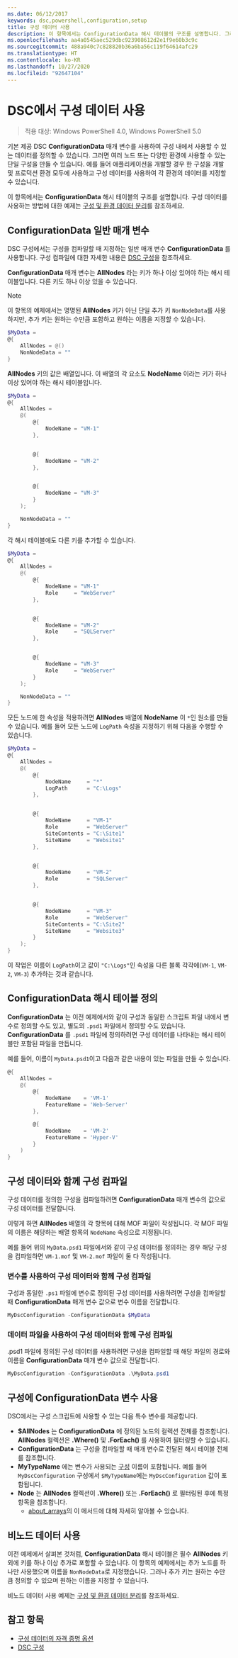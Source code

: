 ```yaml
---
ms.date: 06/12/2017
keywords: dsc,powershell,configuration,setup
title: 구성 데이터 사용
description: 이 항목에서는 ConfigurationData 해시 테이블의 구조를 설명합니다. 그러면 여러 노드 또는 다양한 환경에 사용할 수 있는 단일 구성을 만들 수 있습니다.
ms.openlocfilehash: aa4a0545aec529dbc923908612d2e1f9e60b3c9c
ms.sourcegitcommit: 488a940c7c828820b36a6ba56c119f64614afc29
ms.translationtype: HT
ms.contentlocale: ko-KR
ms.lasthandoff: 10/27/2020
ms.locfileid: "92647104"
---
```

# <a name="using-configuration-data-in-dsc"></a>DSC에서 구성 데이터 사용

> 적용 대상: Windows PowerShell 4.0, Windows PowerShell 5.0

기본 제공 DSC **ConfigurationData** 매개 변수를 사용하여 구성 내에서 사용할 수 있는 데이터를 정의할 수 있습니다. 그러면 여러 노드 또는 다양한 환경에 사용할 수 있는 단일 구성을 만들 수 있습니다. 예를 들어 애플리케이션을 개발할 경우 한 구성을 개발 및 프로덕션 환경 모두에 사용하고 구성 데이터를 사용하여 각 환경의 데이터를 지정할 수 있습니다.

이 항목에서는 **ConfigurationData** 해시 테이블의 구조를 설명합니다. 구성 데이터를 사용하는 방법에 대한 예제는 [구성 및 환경 데이터 분리](separatingEnvData.md)를 참조하세요.

## <a name="the-configurationdata-common-parameter"></a>ConfigurationData 일반 매개 변수

DSC 구성에서는 구성을 컴파일할 때 지정하는 일반 매개 변수 **ConfigurationData** 를 사용합니다. 구성 컴파일에 대한 자세한 내용은 [DSC 구성](configurations.md)을 참조하세요.

**ConfigurationData** 매개 변수는 **AllNodes** 라는 키가 하나 이상 있어야 하는 해시 테이블입니다. 다른 키도 하나 이상 있을 수 있습니다.

> [!NOTE]
> 이 항목의 예제에서는 명명된 **AllNodes** 키가 아닌 단일 추가 키 `NonNodeData`를 사용하지만, 추가 키는 원하는 수만큼 포함하고 원하는 이름을 지정할 수 있습니다.

```powershell
$MyData =
@{
    AllNodes = @()
    NonNodeData = ""
}
```

**AllNodes** 키의 값은 배열입니다. 이 배열의 각 요소도 **NodeName** 이라는 키가 하나 이상 있어야 하는 해시 테이블입니다.

```powershell
$MyData =
@{
    AllNodes =
    @(
        @{
            NodeName = "VM-1"
        },


        @{
            NodeName = "VM-2"
        },


        @{
            NodeName = "VM-3"
        }
    );

    NonNodeData = ""
}
```

각 해시 테이블에도 다른 키를 추가할 수 있습니다.

```powershell
$MyData =
@{
    AllNodes =
    @(
        @{
            NodeName = "VM-1"
            Role     = "WebServer"
        },


        @{
            NodeName = "VM-2"
            Role     = "SQLServer"
        },


        @{
            NodeName = "VM-3"
            Role     = "WebServer"
        }
    );

    NonNodeData = ""
}
```

모든 노드에 한 속성을 적용하려면 **AllNodes** 배열에 **NodeName** 이 `*`인 원소를 만들 수 있습니다. 예를 들어 모든 노드에 `LogPath` 속성을 지정하기 위해 다음을 수행할 수 있습니다.

```powershell
$MyData =
@{
    AllNodes =
    @(
        @{
            NodeName     = "*"
            LogPath      = "C:\Logs"
        },


        @{
            NodeName     = "VM-1"
            Role         = "WebServer"
            SiteContents = "C:\Site1"
            SiteName     = "Website1"
        },


        @{
            NodeName     = "VM-2"
            Role         = "SQLServer"
        },


        @{
            NodeName     = "VM-3"
            Role         = "WebServer"
            SiteContents = "C:\Site2"
            SiteName     = "Website3"
        }
    );
}
```

이 작업은 이름이 `LogPath`이고 값이 `"C:\Logs"`인 속성을 다른 블록 각각에(`VM-1`, `VM-2`, `VM-3`) 추가하는 것과 같습니다.

## <a name="defining-the-configurationdata-hashtable"></a>ConfigurationData 해시 테이블 정의

**ConfigurationData** 는 이전 예제에서와 같이 구성과 동일한 스크립트 파일 내에서 변수로 정의할 수도 있고, 별도의 `.psd1` 파일에서 정의할 수도 있습니다. **ConfigurationData** 를 `.psd1` 파일에 정의하려면 구성 데이터를 나타내는 해시 테이블만 포함된 파일을 만듭니다.

예를 들어, 이름이 `MyData.psd1`이고 다음과 같은 내용이 있는 파일을 만들 수 있습니다.

```powershell
@{
    AllNodes =
    @(
        @{
            NodeName    = 'VM-1'
            FeatureName = 'Web-Server'
        },

        @{
            NodeName    = 'VM-2'
            FeatureName = 'Hyper-V'
        }
    )
}
```

## <a name="compiling-a-configuration-with-configuration-data"></a>구성 데이터와 함께 구성 컴파일

구성 데이터를 정의한 구성을 컴파일하려면 **ConfigurationData** 매개 변수의 값으로 구성 데이터를 전달합니다.

이렇게 하면 **AllNodes** 배열의 각 항목에 대해 MOF 파일이 작성됩니다. 각 MOF 파일의 이름은 해당하는 배열 항목의 `NodeName` 속성으로 지정됩니다.

예를 들어 위의 `MyData.psd1` 파일에서와 같이 구성 데이터를 정의하는 경우 해당 구성을 컴파일하면 `VM-1.mof` 및 `VM-2.mof` 파일이 둘 다 작성됩니다.

### <a name="compiling-a-configuration-with-configuration-data-using-a-variable"></a>변수를 사용하여 구성 데이터와 함께 구성 컴파일

구성과 동일한 `.ps1` 파일에 변수로 정의된 구성 데이터를 사용하려면 구성을 컴파일할 때 **ConfigurationData** 매개 변수 값으로 변수 이름을 전달합니다.

```powershell
MyDscConfiguration -ConfigurationData $MyData
```

### <a name="compiling-a-configuration-with-configuration-data-using-a-data-file"></a>데이터 파일을 사용하여 구성 데이터와 함께 구성 컴파일

.psd1 파일에 정의된 구성 데이터를 사용하려면 구성을 컴파일할 때 해당 파일의 경로와 이름을 **ConfigurationData** 매개 변수 값으로 전달합니다.

```powershell
MyDscConfiguration -ConfigurationData .\MyData.psd1
```

## <a name="using-configurationdata-variables-in-a-configuration"></a>구성에 ConfigurationData 변수 사용

DSC에서는 구성 스크립트에 사용할 수 있는 다음 특수 변수를 제공합니다.

- **$AllNodes** 는 **ConfigurationData** 에 정의된 노드의 컬렉션 전체를 참조합니다. **AllNodes** 컬렉션은 **.Where()** 및 **.ForEach()** 를 사용하여 필터링할 수 있습니다.
- **ConfigurationData** 는 구성을 컴파일할 때 매개 변수로 전달된 해시 테이블 전체를 참조합니다.
- **MyTypeName** 에는 변수가 사용되는 [구성](configurations.md) 이름이 포함됩니다. 예를 들어 `MyDscConfiguration` 구성에서 `$MyTypeName`에는 `MyDscConfiguration` 값이 포함됩니다.
- **Node** 는 **AllNodes** 컬렉션이 **.Where()** 또는 **.ForEach()** 로 필터링된 후에 특정 항목을 참조합니다.
  - [about_arrays](/powershell/module/microsoft.powershell.core/about/about_arrays)의 이 메서드에 대해 자세히 알아볼 수 있습니다.

## <a name="using-non-node-data"></a>비노드 데이터 사용

이전 예제에서 살펴본 것처럼, **ConfigurationData** 해시 테이블은 필수 **AllNodes** 키 외에 키를 하나 이상 추가로 포함할 수 있습니다. 이 항목의 예제에서는 추가 노드를 하나만 사용했으며 이름을 `NonNodeData`로 지정했습니다. 그러나 추가 키는 원하는 수만큼 정의할 수 있으며 원하는 이름을 지정할 수 있습니다.

비노드 데이터 사용 예제는 [구성 및 환경 데이터 분리](separatingEnvData.md)를 참조하세요.

## <a name="see-also"></a>참고 항목

- [구성 데이터의 자격 증명 옵션](configDataCredentials.md)
- [DSC 구성](configurations.md)
